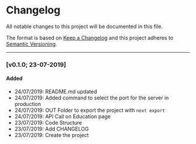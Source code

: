 # Changelog

All notable changes to this project will be documented in this file.

The format is based on [Keep a Changelog](http://keepachangelog.com/en/1.0.0/)
and this project adheres to [Semantic Versioning](http://semver.org/spec/v2.0.0.html).

---

### [v0.1.0; 23-07-2019]

#### Added
- 24/07/2019: README.md updated
- 24/07/2019: Added command to select the port for the server in production
- 24/07/2019: OUT Folder to export the project with `next export`
- 24/07/2019: API Call on Education page
- 23/07/2019: Code Structure
- 23/07/2019: Add CHANGELOG
- 23/07/2019: Create the project
